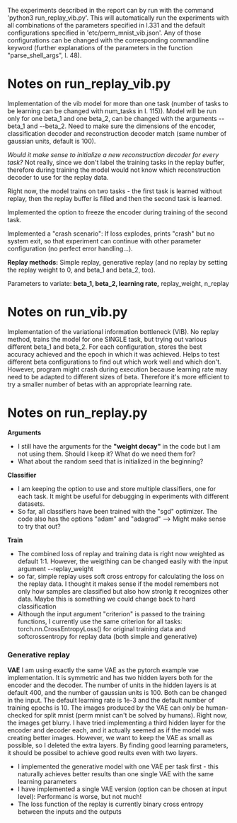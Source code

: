 The experiments described in the report can by run with the command 'python3 run_replay_vib.py'.  This will automatically run the experiments with all combinations of the parameters specified in l.331 and the default configurations specified in 'etc/perm_mnist_vib.json'. Any of those configurations can be changed with the corresponding commandline keyword (further explanations of the parameters in the function "parse_shell_args", l. 48).



# Notes on run_replay_vib.py
Implementation of the vib model for more than one task (number of tasks to be learning can be changed with num_tasks in l. 115)). Model will be run only for one beta_1 and one beta_2, can be changed with the arguments --beta_1 and --beta_2. Need to make sure the dimensions of the encoder, classification decoder and reconstruction decoder match (same number of gaussian units, default is 100). 

*Would it make sense to initialize a new reconstruction decoder for every task?* Not really, since we don't label the training tasks in the replay buffer, therefore during training the model would not know which reconstruction decoder to use for the replay data.

Right now, the model trains on two tasks - the first task is learned without replay, then the replay buffer is filled and then the second task is learned. 

Implemented the option to freeze the encoder during training of the second task.

Implemented a "crash scenario": If loss explodes, prints "crash" but no system exit, so that experiment can continue with other parameter configuration (no perfect error handling...).

**Replay methods:** Simple replay, generative replay (and no replay by setting the replay weight to 0, and beta_1 and beta_2, too).

Parameters to variate: **beta_1, beta_2, learning rate,** replay_weight, n_replay



# Notes on run_vib.py

Implementation of the variational information bottleneck (VIB). No replay method, trains the model for one SINGLE task, but trying out various different beta_1 and beta_2. For each configuration, stores the best accuracy achieved and the epoch in which it was achieved. Helps to test different beta configurations to find out which work well and which don't. However, program might crash during execution because learning rate may need to be adapted to different sizes of beta. Therefore it's more efficient to try a smaller number of betas with an appropriate learning rate. 

# Notes on run_replay.py

**Arguments**
- I still have the arguments for the **"weight decay"** in the code but I am not using them. Should I keep it? What do we need them for?
- What about the random seed that is initialized in the beginning?

**Classifier**
- I  am keeping the option to use and store multiple classifiers, one for each task. It might be useful for debugging in experiments with different datasets.
- So far, all classifiers have been trained with the "sgd" optimizer. The code also has the options "adam" and "adagrad" --> Might make sense to try that out?

**Train**
- The combined loss of replay and training data is right now weighted as default 1:1. However, the weigthing can be changed easily with the input argument --replay_weight
- so far, simple replay uses soft cross entropy for calculating the loss on the replay data. I thought it makes sense if the model remembers not only how samples are classified but also how stronlg it recognizes other data. Maybe this is something we could change back to hard classification
- Although the input argument "criterion" is passed to the training functions, I currently use the same criterion for all tasks: torch.nn.CrossEntropyLoss() for original training data and softcrossentropy for replay data (both simple and generative)


### Generative replay


**VAE**
I am using exactly the same VAE as the pytorch example vae implementation.
It is symmetric and has two hidden layers both for the encoder and the decoder. The number of units in the hidden layers is at default 400, and the number of gaussian units is 100. Both can be changed in the input.
The default learning rate is 1e-3 and the default number of training epochs is 10.
The images produced by the VAE can only be human-checked for split mnist (perm mnist can't be solved by humans). Right now, the images get blurry.
I have tried implementing a third hidden layer for the encoder and decoder each, and it actually seemed as if the model was creating better images. However, we want to keep the VAE as small as possible, so I deleted the extra layers. By finding good learning parameters, it should be possibel to achieve good reults even with two layers.

- I implemented the generative model with one VAE per task first - this naturally achieves better results than one single VAE with the same learning parameters
- I have implemented a single VAE version (option can be chosen at input level): Performanc is worse, but not much!
- The loss function of the replay is currently binary cross entropy between the inputs and the outputs
